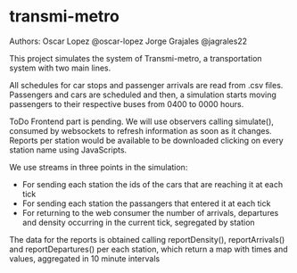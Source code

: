 # transmi-metro
Authors: Oscar Lopez  @oscar-lopez
        Jorge Grajales  @jagrales22

This project simulates the system of Transmi-metro, a transportation system with two main lines.

All schedules for car stops and passenger arrivals are read from .csv files. Passengers and cars are scheduled and then, a
simulation starts moving passengers to their respective buses from 0400 to 0000 hours.

ToDo Frontend part is pending. We will use observers calling simulate(), consumed by websockets to refresh information as soon as it changes. Reports per station would be available to be downloaded clicking on every station name using JavaScripts.

We use streams in three points in the simulation:
 - For sending each station the ids of the cars that are reaching it at each tick
 - For sending each station the passangers that entered it at each tick
 - For returning to the web consumer the number of arrivals, departures and density occurring in the current tick, segregated by station

The data for the reports is obtained calling reportDensity(), reportArrivals() and reportDepartures() per each station, which return a map with times and values, aggregated in 10 minute intervals

